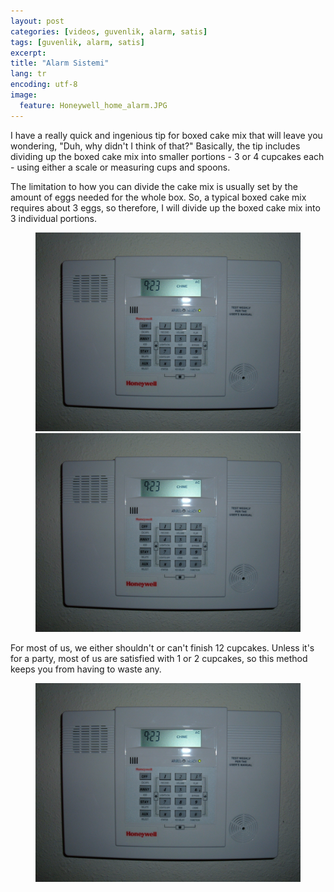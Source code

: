 ```yaml
---
layout: post
categories: [videos, guvenlik, alarm, satis]
tags: [guvenlik, alarm, satis]
excerpt: 
title: "Alarm Sistemi"
lang: tr
encoding: utf-8
image:
  feature: Honeywell_home_alarm.JPG
---
```


I have a really quick and ingenious tip for boxed cake mix that will leave you wondering, "Duh, why didn't I think of that?"  Basically, the tip includes dividing up the boxed cake mix into smaller portions - 3 or 4 cupcakes each - using either a scale or measuring cups and spoons.

The limitation to how you can divide the cake mix is usually set by the amount of eggs needed for the whole box.  So, a typical boxed cake mix requires about 3 eggs, so therefore, I will divide up the boxed cake mix into 3 individual portions.

<figure class="half">
<img src="/images/Honeywell_home_alarm.JPG">
<img src="/images/Honeywell_home_alarm.JPG">
</figure>

For most of us, we either shouldn't or can't finish 12 cupcakes.  Unless it's for a party, most of us are satisfied with 1 or 2 cupcakes, so this method keeps you from having to waste any.

<figure>
    <img src="/images/Honeywell_home_alarm.JPG">
</figure>
